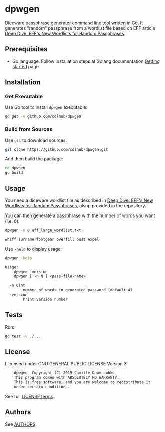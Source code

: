 # dpwgen

Diceware passphrase generator command line tool written in Go. It generates "random" passphrase from a wordlist file based on EFF article [Deep Dive: EFF's New Wordlists for Random Passphrases](https://www.eff.org/deeplinks/2016/07/new-wordlists-random-passphrases).

## Prerequisites

* Go language: Follow installation steps at Golang documentation [Getting started](https://golang.org/doc/install) page.

## Installation

### Get Executable

Use Go tool to install `dpwgen` executable:

```sh
go get -v github.com/cdlhub/dpwgen
```

### Build from Sources

Use `git` to download sources:

```sh
git clone https://github.com/cdlhub/dpwgen.git
```

And then build the package:

```sh
cd dpwgen
go build
```

## Usage

You need a diceware wordlist file as described in [Deep Dive: EFF's New Wordlists for Random Passphrases](https://www.eff.org/deeplinks/2016/07/new-wordlists-random-passphrases), alsop provided in the repository.

You can then generate a passphrase with the number of words you want (i.e. 6):

```sh
dpwgen -n 6 eff_large_wordlist.txt
```

```txt
whiff surname footgear overfill bust expel
```

Use `-help` to display usage:

```sh
dpwgen -help
```

```txt
Usage:
	dpwgen -version
	dpwgen [ -n N ] <pass-file-name> 

  -n uint
    	number of words in generated password (default 4)
  -version
    	Print version number
```

## Tests

Run:

```sh
go test -v ./...
```

## License

Licensed under GNU GENERAL PUBLIC LICENSE Version 3.

```txt
    dpwgen  Copyright (C) 2019 Camille Daum-Lobko
    This program comes with ABSOLUTELY NO WARRANTY.
    This is free software, and you are welcome to redistribute it
    under certain conditions.
```

See full [LICENSE terms](LICENSE).

## Authors

See [AUTHORS](AUTHORS).